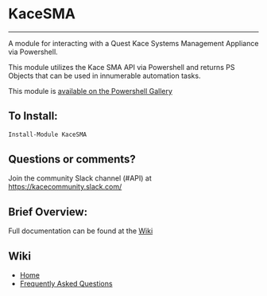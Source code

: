 # KaceSMA
---

A module for interacting with a Quest Kace Systems Management Appliance via Powershell.

This module utilizes the Kace SMA API via Powershell and returns PS Objects that can be used in innumerable automation tasks.

This module is [available on the Powershell Gallery](https://www.powershellgallery.com/packages/KaceSMA/)

To Install:
---
````powershell
Install-Module KaceSMA
````

Questions or comments?
---
Join the community Slack channel (#API) at https://kacecommunity.slack.com/

Brief Overview:
---
Full documentation can be found at the [Wiki](https://gitlab.com/ArtisanByteCrafter/KaceSMA/wikis/home)


Wiki
---
* [Home](https://github.com/artvandelay440/KaceSMA/wiki)
* [Frequently Asked Questions](https://github.com/artvandelay440/KaceSMA/wiki/FAQ)



